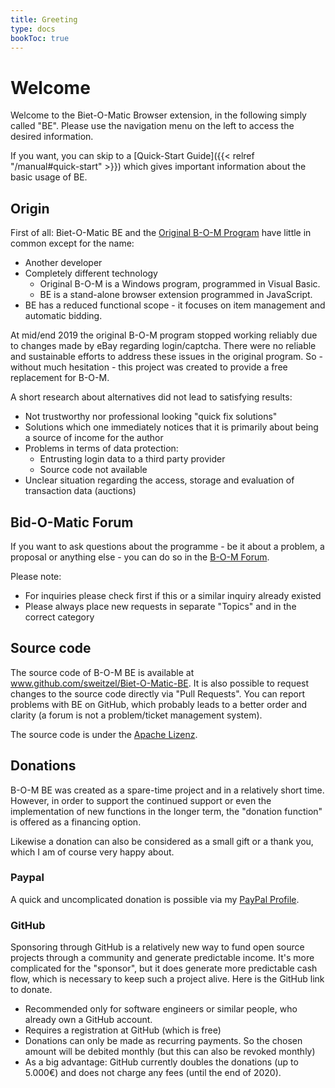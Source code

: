 ```yaml
---
title: Greeting
type: docs
bookToc: true
---
```


# Welcome

Welcome to the Biet-O-Matic Browser extension, in the following simply called "BE".
Please use the navigation menu on the left to access the desired information.

If you want, you can skip to a [Quick-Start Guide]({{< relref "/manual#quick-start" >}}) which gives important information about the basic usage of BE.

## Origin
First of all: Biet-O-Matic BE and the [Original B-O-M Program](https://www.bid-o-matic.org/hp/) have little in common except for the name:

* Another developer
* Completely different technology
    * Original B-O-M is a Windows program, programmed in Visual Basic.
    * BE is a stand-alone browser extension programmed in JavaScript.
* BE has a reduced functional scope - it focuses on item management and automatic bidding.

At mid/end 2019 the original B-O-M program stopped working reliably due to changes made by eBay regarding login/captcha.
There were no reliable and sustainable efforts to address these issues in the original program. 
So - without much hesitation - this project was created to provide a free replacement for B-O-M.

A short research about alternatives did not lead to satisfying results:

* Not trustworthy nor professional looking "quick fix solutions"
* Solutions which one immediately notices that it is primarily about being a source of income for the author
* Problems in terms of data protection:
    * Entrusting login data to a third party provider
    * Source code not available
* Unclear situation regarding the access, storage and evaluation of transaction data (auctions)

## Bid-O-Matic Forum
If you want to ask questions about the programme - be it about a problem,
a proposal or anything else - you can do so in the [B-O-M Forum](https://www.bid-o-matic.org/forum/index.php?c=6).

Please note:
* For inquiries please check first if this or a similar inquiry already existed
* Please always place new requests in separate "Topics" and in the correct category 

## Source code
The source code of B-O-M BE is available at www.github.com/sweitzel/Biet-O-Matic-BE.
It is also possible to request changes to the source code directly via "Pull Requests".
You can report problems with BE on GitHub, which probably leads to a better order and clarity
(a forum is not a problem/ticket management system).

The source code is under the [Apache Lizenz](https://github.com/sweitzel/Biet-O-Matic-BE/blob/master/LICENSE).

## Donations
B-O-M BE was created as a spare-time project and in a relatively short time. However, in order to support the continued
support or even the implementation of new functions in the longer term, the "donation function" is offered as a
financing option.

Likewise a donation can also be considered as a small gift or a thank you, which I am of course very happy about.

### Paypal
A quick and uncomplicated donation is possible via my [PayPal Profile](https://paypal.me/weitzels?locale.x=en_US).

### GitHub
Sponsoring through GitHub is a relatively new way to fund open source projects through a community and generate
predictable income. It's more complicated for the "sponsor", but it does generate more predictable cash flow,
which is necessary to keep such a project alive. Here is the GitHub link to donate.

* Recommended only for software engineers or similar people, who already own a GitHub account.
* Requires a registration at GitHub (which is free)
* Donations can only be made as recurring payments. So the chosen amount will be debited monthly (but this can also be revoked monthly)
* As a big advantage: GitHub currently doubles the donations (up to 5.000€) and does not charge any fees (until the end of 2020).